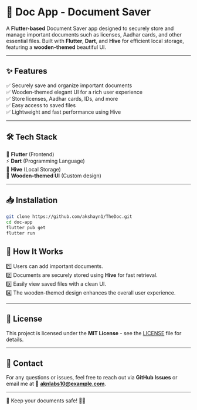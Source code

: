 # 📜 Doc App - Document Saver

A **Flutter-based** Document Saver app designed to securely store and manage important documents such as licenses, Aadhar cards, and other essential files. Built with **Flutter**, **Dart**, and **Hive** for efficient local storage, featuring a **wooden-themed** beautiful UI.

---

## ✨ Features
✅ Securely save and organize important documents  
✅ Wooden-themed elegant UI for a rich user experience  
✅ Store licenses, Aadhar cards, IDs, and more  
✅ Easy access to saved files  
✅ Lightweight and fast performance using Hive   

---

## 🛠️ Tech Stack
🚀 **Flutter** (Frontend)  
⚡ **Dart** (Programming Language)  
💾 **Hive** (Local Storage)  
🎨 **Wooden-themed UI** (Custom design)  

---

## 📥 Installation
```sh
git clone https://github.com/akshayn1/TheDoc.git
cd doc-app
flutter pub get
flutter run
```



## 📝 How It Works
1️⃣ Users can add important documents.  
2️⃣ Documents are securely stored using **Hive** for fast retrieval.  
3️⃣ Easily view saved files with a clean UI.  
4️⃣ The wooden-themed design enhances the overall user experience.  

---


## 📜 License
This project is licensed under the **MIT License** - see the [LICENSE](LICENSE) file for details.

---

## 📧 Contact
For any questions or issues, feel free to reach out via **GitHub Issues** or email me at 📩 **aknlabs10@example.com**.

---

💙 Keep your documents safe! 🔐📄

